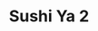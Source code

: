 ---
layout: place
title: Sushi Ya 2
permalink: /new-jersey/vernon-township/sushi-ya-2.html
stateAbbr: NJ
stateName: New Jersey
cityName: Vernon Township
seo:
  type: restaurant
  links: https://sushiya2.top/
place_id: ChIJP0kdauk9w4kRfNASr9PtEKM
photos:
  - name: >-
      places/ChIJP0kdauk9w4kRfNASr9PtEKM/photos/AeeoHcIuqHMkpOKOjnwlynxb6asFEQpE8bemx6FkW7-5_1wJW_dyQd5qF8RVNUMMezyvYZRKiOegz_azL8j7vWAqK3gbMThwAI7h3PTDLUcirQyBEZ07nZbLt9ZjJVL3pXhXzy9URRxXyo1bI29Xgi53WzmoAZ_3wK7kcMquKY6MJ7q-Vxem0dkBObh1T2gFYIH-wCCaAeI9jTqsxLEBkWOmZ1OWXy7SLxaf_h-drza0tXAME3kZOOGG3ixs9gRDlouUtpYP77Z3ETYAcsM8Kg5lZ8Axd9olK4kcFXkA7D0B7Qq7WNUMcOJhpeBcaTwpNl0v-yFW7wb1fSdi_ueisRB34p9I39cODI-0SlvFLh_rphkKhDZUsdeGUN_0SiwE1gPyQ1Oq0tISNeY3guBgdTMNry5F-B1S7zLOfEI1fYo1eOioTw
    widthPx: 4032
    heightPx: 2268
    authorAttributions:
      - displayName: King Lee
        uri: https://maps.google.com/maps/contrib/107022878871828947804
        photoUri: >-
          https://lh3.googleusercontent.com/a-/ALV-UjVVkVwZ1EPF7Y4NbooZAM5eYdHX2RikrpbGOsZ_xSo2UyVxyik=s100-p-k-no-mo
    flagContentUri: >-
      https://www.google.com/local/imagery/report/?cb_client=maps_api_places.places_api&image_key=!1e10!2sCIHM0ogKEICAgICm_LjOKQ&hl=en-US
    googleMapsUri: >-
      https://www.google.com/maps/place//data=!3m4!1e2!3m2!1sCIHM0ogKEICAgICm_LjOKQ!2e10!4m2!3m1!1s0x89c33de96a1d493f:0xa310edd3af12d07c
  - name: >-
      places/ChIJP0kdauk9w4kRfNASr9PtEKM/photos/AeeoHcKAAgJYtY2WwWVzGK0zhuMjgzd1cRL6TvER1eVO3QTGNNRddlX1GRCpY6sX-7EX3bzIDFvVJWybpmuoOk2MWaGn35yJ176AW09quxMFa1HnpyoDKhfaRTloX1ao4uHHyRvCCJK_7xJ7aiA1a91aZu_2EJ6B-a0g9MCBWHK26iY2LqdGoU0ajz_6BnW0Z9YWjM1gOgMaWamMDi41gC4xZO5GpvwcYAKqFE5r6WBoswRCcRyu20VrSThgf1Qg0cTBo8fw9zgI_jYwD7ppiF8L6CQW8qUbJxGC_ISYwTIGBoPlTOA7qOcOFQZTXWb_-0WdGOwgyA_EDhM7k3Vt9N6O0C8x2O_CWSh6E2YdDflW02oN9QphrfRLKB7jP6c9x1F7GbQMz9gUiL_yI2364dx1y0zk5JrGqmCrXCW0FbbeZIJ4Yz_z
    widthPx: 4032
    heightPx: 1908
    authorAttributions:
      - displayName: Olga Blasone
        uri: https://maps.google.com/maps/contrib/104121036558672708986
        photoUri: >-
          https://lh3.googleusercontent.com/a-/ALV-UjX6V_RwLb2jX-BGHSvNyziAJxxSXTXM6txBgdH1OL56BWyG1Js=s100-p-k-no-mo
    flagContentUri: >-
      https://www.google.com/local/imagery/report/?cb_client=maps_api_places.places_api&image_key=!1e10!2sCIHM0ogKEICAgIDOnNOjywE&hl=en-US
    googleMapsUri: >-
      https://www.google.com/maps/place//data=!3m4!1e2!3m2!1sCIHM0ogKEICAgIDOnNOjywE!2e10!4m2!3m1!1s0x89c33de96a1d493f:0xa310edd3af12d07c
  - name: >-
      places/ChIJP0kdauk9w4kRfNASr9PtEKM/photos/AeeoHcIGvcqWR2w2pObSVOlxhxCgGnP_LAgemTgL_A6RFPsS8joqlTvbgugNRjLpghDS9Tf5O4_v8iuDrwf4bVe02t8_Y1tWih5qodVqemwNQ_4I5nNQfFHrKWyP84H_PSnJ9alF7PTabnX-E-B7PABx-kAJhwgeg_I3vOtabnKbjfh8cf-MBgqYzMAbSTBYlAdFoFJim4wyhsRzdbypv8fAPgyYSEpPrCdwrm-YIy6ogyQsaCfU1qVZHH4kaYBAzvnjBrcxqODywHHKao3zZ9D7rUIoOU6ySvsaJd7UjGJ0hEIPETEE6jkW4Mez2pXQH2PHA6CJnxKaT-IME9DAQufrd6PXT2eiuMceqtVXLtWheij9ymXcSfDz25n32QPc73T3ANsMHUFw9e3edkPeYbdHj-qTvpYSBzPcGuW3i3Ff-55RRo8
    widthPx: 4032
    heightPx: 3024
    authorAttributions:
      - displayName: Ken Ramsey
        uri: https://maps.google.com/maps/contrib/114931087682330407852
        photoUri: >-
          https://lh3.googleusercontent.com/a/ACg8ocJYvDuMxH_wvnww3M7Ifj2xwI4GoQcfjkqAhBsGmaYWPz2X0w=s100-p-k-no-mo
    flagContentUri: >-
      https://www.google.com/local/imagery/report/?cb_client=maps_api_places.places_api&image_key=!1e10!2sCIHM0ogKEICAgIDRgLO33gE&hl=en-US
    googleMapsUri: >-
      https://www.google.com/maps/place//data=!3m4!1e2!3m2!1sCIHM0ogKEICAgIDRgLO33gE!2e10!4m2!3m1!1s0x89c33de96a1d493f:0xa310edd3af12d07c
  - name: >-
      places/ChIJP0kdauk9w4kRfNASr9PtEKM/photos/AeeoHcLGTxgdHvG050TUcop2txuCAnWOTA89HFcxzIt2NOt-UgnP9kKOhcrlE6ZUTp4D3hH7x0fY3uPjk-tUEdzOGAGLDIj2pSOcD2Xi6kSJdrptT_th5FemIBxLDr-lSbG-grBNQRJDJzbHZPHj-Go4T1HVk9Md8R_l3ghLCIMRK3ls8TOhw73WX6Vu-K-U5TB9TG_KNn7lSBZX3jHqThTmJwZ6vG56EK60FNolKfKuciquweVZTXkRVIY9gEU3Y_S0MA6DASfvNW6Qub-j2os5Xa2yjIF-pvxJwR_5D6mf60iO4M91KrNHroB8QUPvTr6XzfXrTuvlx5br9EI7RXpYUYbiO9Awr-Gxpw2fAC6idVkTTcpjw1Y5TBUsU5R5Lr_HTxXfLHvT0ib_nwsmOEXvlT7Gw3jwPahNC6wyp639YuiZpKc
    widthPx: 3036
    heightPx: 4048
    authorAttributions:
      - displayName: Jason Luogameno
        uri: https://maps.google.com/maps/contrib/116545694939658756288
        photoUri: >-
          https://lh3.googleusercontent.com/a-/ALV-UjW3ty_mdQnY-ejEsQP8fQYscOZcKSHGh6y27biOEYtKY5fenALZ=s100-p-k-no-mo
    flagContentUri: >-
      https://www.google.com/local/imagery/report/?cb_client=maps_api_places.places_api&image_key=!1e10!2sCIHM0ogKEICAgICEs73NiAE&hl=en-US
    googleMapsUri: >-
      https://www.google.com/maps/place//data=!3m4!1e2!3m2!1sCIHM0ogKEICAgICEs73NiAE!2e10!4m2!3m1!1s0x89c33de96a1d493f:0xa310edd3af12d07c
  - name: >-
      places/ChIJP0kdauk9w4kRfNASr9PtEKM/photos/AeeoHcKw0cSBmaM2lzlvmcjRwX7Pi8D18qDbX_PePaWNOztBh-ftuVrzJGR9Ua8JpXGurZrW3fXHVDF05ziThS391gxbAfsevS1CdDZJ47X4mRBcdGlSY8oZ0Fw8b7O-O0twmHdgibGpG6fDUzIkcM_jew-7vRJNZmv-orb8zjRNFuBXOiOWtnKltXytEinnVWRgYzUlZTXytKOCB7uk7Aws6HFkzyb3_hYZ54QDIxf7qSi6V115SAerBiVrgV-8zJo8iR9pQ9sv0wMkMI3jI4uNOo7K4pafk9yBiJYqelu2ZfMR6tFap3DKx2YxV4FRpE7Pf83xMznECo_SGbGUx6B9P9tZkxdEDYK0OPMU0G5CjJWIuPCO-4M6j2akiMx07d6ahnDlV1anoPuKwWZS0qXI3xNsKGm-_SLorhqIHY81xmp1fQ
    widthPx: 3456
    heightPx: 3456
    authorAttributions:
      - displayName: Yuri
        uri: https://maps.google.com/maps/contrib/112999830274102893322
        photoUri: >-
          https://lh3.googleusercontent.com/a-/ALV-UjXHOCKqHcob3sKQn5cOQHykjLaBRgLz9EXGQx1MkqwpBwGCr05VMw=s100-p-k-no-mo
    flagContentUri: >-
      https://www.google.com/local/imagery/report/?cb_client=maps_api_places.places_api&image_key=!1e10!2sCIHM0ogKEICAgIChv_D_Cw&hl=en-US
    googleMapsUri: >-
      https://www.google.com/maps/place//data=!3m4!1e2!3m2!1sCIHM0ogKEICAgIChv_D_Cw!2e10!4m2!3m1!1s0x89c33de96a1d493f:0xa310edd3af12d07c
  - name: >-
      places/ChIJP0kdauk9w4kRfNASr9PtEKM/photos/AeeoHcLQiwCxwZItIxM2f8P4kD4pIAEsm6xl8HI8l45rUwCQQIOwODvOWfmWz9A-aN4v4O1d2nIRas0GgHB-Mm_TnblTwj2TxOPNiF7WvdJnn833Q7y8oVewcD18d2OWngo72lZ1L1DCWzMDif9SCWaRbmX7tmh2B54FJFo_nX7FwRl1uM06zKAdna4r8x5Qp0isTldcwQKg4s_4trElazF4y8XxK5cpxa_-YSAl3jwmCBCW9Kx6ttQ-7S_xcjSQhf8bAiaVKJ4El7OYCO5Rsfne4ESOjYgK_ws311mp-U9avxTcY3qCxWjSbuxDnqETMW32NjI_2KQUzQUGzMTlvIV42QVM20KFPzfMfSDvteUebT7HGwN7W6OYe8XHazMYoVuSAZx7TfIK4ypRP-4Xuo6fwseXmaGm-7jX0-fGnzaT0Y8
    widthPx: 4032
    heightPx: 3024
    authorAttributions:
      - displayName: Tami Bright
        uri: https://maps.google.com/maps/contrib/111885899156893297980
        photoUri: >-
          https://lh3.googleusercontent.com/a/ACg8ocKxF_zy89tYFyImKMVbJ6XCqdMT2S5sPP1-m7Ufa1VcGgcWhQ=s100-p-k-no-mo
    flagContentUri: >-
      https://www.google.com/local/imagery/report/?cb_client=maps_api_places.places_api&image_key=!1e10!2sCIHM0ogKEICAgICh5qHhOw&hl=en-US
    googleMapsUri: >-
      https://www.google.com/maps/place//data=!3m4!1e2!3m2!1sCIHM0ogKEICAgICh5qHhOw!2e10!4m2!3m1!1s0x89c33de96a1d493f:0xa310edd3af12d07c
  - name: >-
      places/ChIJP0kdauk9w4kRfNASr9PtEKM/photos/AeeoHcKdxFOSjqKkBHZDbdP02VwvPuS68M03NENGVedDh_9VG6icqOPwTsd_vjFja6SqmX7yr3EfIuEBpT0jDwQWuCltiOsMd-dBNCzugjAlvCyagRzCm8CvezmyINcqwMJ2LdhMWDTJRVDBamhUQWKouFs8Faewgf1AkNj7oPX1XLuxZiAF0sN065gB11NVUBHagBtrXlS2BLwqRd0aaOkl9gmhpJRumbb2mccWPYOMMAAYJxBf7P3YgNM5OUSsLgCDI9nQMwDlYR1fhjLLuRWM6biueXdRq9YHbcu29TaC5yAPS5uOVrez5pFnvTeTo4d9S2PJQNcEeRW0H1hlvBdmziLYSuI7gIZUh-HM9piAKP00qe4NkwxuKJSEAhk557alfgqov7D1xLgI5VT0pv0obA8_H5Ur90bNIRAW7boftTGr6A
    widthPx: 4032
    heightPx: 3024
    authorAttributions:
      - displayName: Alex Garcia
        uri: https://maps.google.com/maps/contrib/114161608497393899529
        photoUri: >-
          https://lh3.googleusercontent.com/a-/ALV-UjX8yc0mIVMGuxf9qe3ZhRjRamvh_aIXW67TcXBaCOFsen3JeetU0Q=s100-p-k-no-mo
    flagContentUri: >-
      https://www.google.com/local/imagery/report/?cb_client=maps_api_places.places_api&image_key=!1e10!2sCIHM0ogKEICAgIDmkKLXTA&hl=en-US
    googleMapsUri: >-
      https://www.google.com/maps/place//data=!3m4!1e2!3m2!1sCIHM0ogKEICAgIDmkKLXTA!2e10!4m2!3m1!1s0x89c33de96a1d493f:0xa310edd3af12d07c
  - name: >-
      places/ChIJP0kdauk9w4kRfNASr9PtEKM/photos/AeeoHcLUCpGnuNV9T33eQGtvrszsSgn41Ro7nwR0F31PZQ_y-mlnUfA2lCXpa0gZ7MexHzgcH91B7A-l6sMknM00hVTWTNII9W4vjUQBafbtiz_fEc32qGF6EimH9u81ZpPJYFjgfeN5gCn7JvTLySfyOYadc0RFWv30hn5ODy45AX8wWr_xi-fAa92r0-0ko6YM7xegL6wdyCArmHKLiTbu_h06--q3_WM01gHlJ1vUBFwFNapL6SNeCqLZhrQqbLc-wi3Xm4Ajl9KxnIEl8Fa_2-DF7DKNHoXBpRJm1S1vgKrzGTg-GEJrjUwMQVxlpbtFra2SPxGnzImOzfGxwmYcU7HlynH5XkVf4gtz7eZ1tX4eb9pruHg2I1FTTH5pWCYVL_ZvFzi42QZscYByXqNjSNs4Nt2uowuRUaBxpb7qNRdGAE3k
    widthPx: 4032
    heightPx: 3024
    authorAttributions:
      - displayName: Ken Ramsey
        uri: https://maps.google.com/maps/contrib/114931087682330407852
        photoUri: >-
          https://lh3.googleusercontent.com/a/ACg8ocJYvDuMxH_wvnww3M7Ifj2xwI4GoQcfjkqAhBsGmaYWPz2X0w=s100-p-k-no-mo
    flagContentUri: >-
      https://www.google.com/local/imagery/report/?cb_client=maps_api_places.places_api&image_key=!1e10!2sCIHM0ogKEICAgIDRstS1gAE&hl=en-US
    googleMapsUri: >-
      https://www.google.com/maps/place//data=!3m4!1e2!3m2!1sCIHM0ogKEICAgIDRstS1gAE!2e10!4m2!3m1!1s0x89c33de96a1d493f:0xa310edd3af12d07c
  - name: >-
      places/ChIJP0kdauk9w4kRfNASr9PtEKM/photos/AeeoHcKWnPYLmOhE3zzaFSzvYfIP2fFnXzD0HFZm6ioSNjZ15SphaUh_YiUyi4v7_fXLU98EY4Qpg9f-CI37YZ4Jg8cQEfN3IGb4POjC84iCD7p8QjGrj46J52oSVOI0WnAcS1F__ptNGrh1yzCjZqyFR261MnctdbOYjdn1T7EdDUxNKRPoNTIoDaDBNQExrQfjZIcI7zr-YK10BA9FtpJjsluIoWbNKWSgrPDpPoJE0aHJP5rjon37FBTvOfSjN5jWKyWoFTwGpIucf6mgimEr52yLAvSmflSYayU9hW9dIR9JCY8zvZwZ5_V3X5yPlqXt9eDtGFxZu3y_rGwikWQxCz9ychb3shbOvioSiZC00CK_BlHVhL0Hp6vbIZKBv55pzqbRg1A4FJwQ7N41HK0RAhGBP_bSOnPzyokgMV8Ll0Nf5Q
    widthPx: 3024
    heightPx: 4032
    authorAttributions:
      - displayName: Yan Hui
        uri: https://maps.google.com/maps/contrib/103128763477229223724
        photoUri: >-
          https://lh3.googleusercontent.com/a/ACg8ocJ_CRcV444_vp0QkMAnE_nqBnODfq71_e6hpu2NYvmM64MshQ=s100-p-k-no-mo
    flagContentUri: >-
      https://www.google.com/local/imagery/report/?cb_client=maps_api_places.places_api&image_key=!1e10!2sCIHM0ogKEICAgID4iPmQNA&hl=en-US
    googleMapsUri: >-
      https://www.google.com/maps/place//data=!3m4!1e2!3m2!1sCIHM0ogKEICAgID4iPmQNA!2e10!4m2!3m1!1s0x89c33de96a1d493f:0xa310edd3af12d07c
  - name: >-
      places/ChIJP0kdauk9w4kRfNASr9PtEKM/photos/AeeoHcJKtueCI72nR7bELA_PXUVtLyL27U61CeUu2osXHoms0A12YvKVuvt4JmW3rpQ3H_3AHsqsAOx-HKa_UOUM-RNRdx4d3ySNwXFAixcuKBt03kL7N0lA1AzlkSLvdJIEMhdUTvY-qwoJBG6WKkfzEbrdS09gKMC-s2jL2yQKfUo-Du2-8hRpoFCoGNdllbJRTzNn_iACBuuqdpLfKCZ4yRdziQrSEPyP3-f6yQprD2gMFOsAxDPtb_mqNr49db18-bd5HYFcOJYdZLCFSA-th5Ed20fkzEmjeqDjt0JMFPk0ySihcahtFxhFkNHe4rx9Kh3499Zbuyj9Jy3QOJc7GNgecWezgJF-5hNOhHvSTvtSeho691rHfwFRvdcaybXNhsg97ch1dCEYlCnRgDtR-T_sj3Ea52G48qHvqi-fMDSwgg
    widthPx: 4000
    heightPx: 3000
    authorAttributions:
      - displayName: Dwayne Naraine
        uri: https://maps.google.com/maps/contrib/107784139576813226366
        photoUri: >-
          https://lh3.googleusercontent.com/a-/ALV-UjVt034O_PepWWSrbD1AJZr-oNbHv-QbagSpVIHIOtjpFCP8q3V3=s100-p-k-no-mo
    flagContentUri: >-
      https://www.google.com/local/imagery/report/?cb_client=maps_api_places.places_api&image_key=!1e10!2sCIHM0ogKEICAgICZh8uMFw&hl=en-US
    googleMapsUri: >-
      https://www.google.com/maps/place//data=!3m4!1e2!3m2!1sCIHM0ogKEICAgICZh8uMFw!2e10!4m2!3m1!1s0x89c33de96a1d493f:0xa310edd3af12d07c
address: '530 Co Rd 515 #4, Vernon Township, NJ 07462, USA'
street: '530 Co Rd 515 #4'
city: Vernon Township
state: NJ
zip: '07462'
country: USA
neighborhood: null
latitude: '41.195627'
longitude: '-74.482973'
accessibility_options:
  wheelchairAccessibleParking: true
  wheelchairAccessibleEntrance: true
  wheelchairAccessibleRestroom: true
  wheelchairAccessibleSeating: true
business_status: OPERATIONAL
name: Sushi Ya 2
google_maps_links:
  directionsUri: >-
    https://www.google.com/maps/dir//''/data=!4m7!4m6!1m1!4e2!1m2!1m1!1s0x89c33de96a1d493f:0xa310edd3af12d07c!3e0
  placeUri: https://maps.google.com/?cid=11750152921240752252
  writeAReviewUri: >-
    https://www.google.com/maps/place//data=!4m3!3m2!1s0x89c33de96a1d493f:0xa310edd3af12d07c!12e1
  reviewsUri: >-
    https://www.google.com/maps/place//data=!4m4!3m3!1s0x89c33de96a1d493f:0xa310edd3af12d07c!9m1!1b1
  photosUri: >-
    https://www.google.com/maps/place//data=!4m3!3m2!1s0x89c33de96a1d493f:0xa310edd3af12d07c!10e5
primary_type: Sushi Restaurant
opening_hours:
  regular: null
  current: null
secondary_opening_hours:
  regular:
    weekdayDescriptions: null
    type: null
  current:
    weekdayDescriptions: null
    type: null
phone: (973) 764-0636
price_level: PRICE_LEVEL_MODERATE
price_range: null
rating: '4.4'
rating_count: 0
website: https://sushiya2.top/
description: >-
  Discover Sushi Ya 2 in Vernon Township, NJ$$$Sushi Ya 2 in Vernon Township,
  NJ, stands out as a welcoming spot for those seeking fresh sushi and hibachi
  options in a relaxed, family-oriented setting. This casual eatery offers a
  variety of Japanese-inspired dishes that highlight quality ingredients and
  flavorful preparations, making it a go-to choice for sushi enthusiasts
  exploring local dining spots. With accessibility features like
  wheelchair-friendly entrances and parking, it caters to a wide range of
  visitors looking for convenient Japanese places near them. The atmosphere
  combines simplicity with comfort, ideal for enjoying top-rated sushi in a
  laid-back environment that feels just right for everyday meals or special
  occasions.
generative_summary: >-
  Discover Sushi Ya 2 in Vernon Township, NJ$$$Sushi Ya 2 in Vernon Township,
  NJ, stands out as a welcoming spot for those seeking fresh sushi and hibachi
  options in a relaxed, family-oriented setting. This casual eatery offers a
  variety of Japanese-inspired dishes that highlight quality ingredients and
  flavorful preparations, making it a go-to choice for sushi enthusiasts
  exploring local dining spots. With accessibility features like
  wheelchair-friendly entrances and parking, it caters to a wide range of
  visitors looking for convenient Japanese places near them. The atmosphere
  combines simplicity with comfort, ideal for enjoying top-rated sushi in a
  laid-back environment that feels just right for everyday meals or special
  occasions.
generative_disclosure: Summarized by AI using the Grok-3-Mini model.
reviews:
  - name: >-
      places/ChIJP0kdauk9w4kRfNASr9PtEKM/reviews/ChdDSUhNMG9nS0VJQ0FnSURmc2QtZTRnRRAB
    relativePublishTimeDescription: 3 months ago
    rating: 4
    text:
      text: The food came out fast. Good food great service very cleans.
      languageCode: en
    originalText:
      text: The food came out fast. Good food great service very cleans.
      languageCode: en
    authorAttribution:
      displayName: Chris Sirinop
      uri: https://www.google.com/maps/contrib/115463257218418932007/reviews
      photoUri: >-
        https://lh3.googleusercontent.com/a-/ALV-UjWDdYBcz6fbO7chHh4DViQpsLIpTKEBdWd1TbYhd5A7c1AWS-qcHQ=s128-c0x00000000-cc-rp-mo-ba7
    publishTime: '2025-01-07T16:30:25.440713Z'
    flagContentUri: >-
      https://www.google.com/local/review/rap/report?postId=ChdDSUhNMG9nS0VJQ0FnSURmc2QtZTRnRRAB&d=17924085&t=1
    googleMapsUri: >-
      https://www.google.com/maps/reviews/data=!4m6!14m5!1m4!2m3!1sChdDSUhNMG9nS0VJQ0FnSURmc2QtZTRnRRAB!2m1!1s0x89c33de96a1d493f:0xa310edd3af12d07c
  - name: >-
      places/ChIJP0kdauk9w4kRfNASr9PtEKM/reviews/ChZDSUhNMG9nS0VJQ0FnSUNkcUtYZUZ3EAE
    relativePublishTimeDescription: a year ago
    rating: 5
    text:
      text: >-
        We had the phoenix and honeymoon rolls, crab salad, tempura udon, and
        fried bananas with ice cream. Everything was delicious!
      languageCode: en
    originalText:
      text: >-
        We had the phoenix and honeymoon rolls, crab salad, tempura udon, and
        fried bananas with ice cream. Everything was delicious!
      languageCode: en
    authorAttribution:
      displayName: ad vill
      uri: https://www.google.com/maps/contrib/117107052458608602387/reviews
      photoUri: >-
        https://lh3.googleusercontent.com/a-/ALV-UjVVb6JvXrQKSzv3HetowXGNVy-2h-JO-CS8z9yYhanvtn5Xnbtgvg=s128-c0x00000000-cc-rp-mo-ba3
    publishTime: '2024-02-10T23:36:53.611607Z'
    flagContentUri: >-
      https://www.google.com/local/review/rap/report?postId=ChZDSUhNMG9nS0VJQ0FnSUNkcUtYZUZ3EAE&d=17924085&t=1
    googleMapsUri: >-
      https://www.google.com/maps/reviews/data=!4m6!14m5!1m4!2m3!1sChZDSUhNMG9nS0VJQ0FnSUNkcUtYZUZ3EAE!2m1!1s0x89c33de96a1d493f:0xa310edd3af12d07c
  - name: >-
      places/ChIJP0kdauk9w4kRfNASr9PtEKM/reviews/ChdDSUhNMG9nS0VJQ0FnSUNodl9EX2t3RRAB
    relativePublishTimeDescription: 2 years ago
    rating: 5
    text:
      text: >-
        4.5 would be my rating. Nice atmosphere and good variety of sushi,
        particularly for the small town this sushi place operates from. I
        recommend the Naruto roll.
      languageCode: en
    originalText:
      text: >-
        4.5 would be my rating. Nice atmosphere and good variety of sushi,
        particularly for the small town this sushi place operates from. I
        recommend the Naruto roll.
      languageCode: en
    authorAttribution:
      displayName: Yuri
      uri: https://www.google.com/maps/contrib/112999830274102893322/reviews
      photoUri: >-
        https://lh3.googleusercontent.com/a-/ALV-UjXHOCKqHcob3sKQn5cOQHykjLaBRgLz9EXGQx1MkqwpBwGCr05VMw=s128-c0x00000000-cc-rp-mo-ba6
    publishTime: '2023-02-26T02:55:27.438425Z'
    flagContentUri: >-
      https://www.google.com/local/review/rap/report?postId=ChdDSUhNMG9nS0VJQ0FnSUNodl9EX2t3RRAB&d=17924085&t=1
    googleMapsUri: >-
      https://www.google.com/maps/reviews/data=!4m6!14m5!1m4!2m3!1sChdDSUhNMG9nS0VJQ0FnSUNodl9EX2t3RRAB!2m1!1s0x89c33de96a1d493f:0xa310edd3af12d07c
  - name: >-
      places/ChIJP0kdauk9w4kRfNASr9PtEKM/reviews/ChdDSUhNMG9nS0VJQ0FnTURBdmVlaXV3RRAB
    relativePublishTimeDescription: 2 months ago
    rating: 1
    text:
      text: >-
        Unfriendly /awful service, ginger that came with my sushi was gone real
        bad. Spicy tuna & salmon rolls were mixed with tempura flakes and it was
        weird.


        Never going back to this place. It was awful
      languageCode: en
    originalText:
      text: >-
        Unfriendly /awful service, ginger that came with my sushi was gone real
        bad. Spicy tuna & salmon rolls were mixed with tempura flakes and it was
        weird.


        Never going back to this place. It was awful
      languageCode: en
    authorAttribution:
      displayName: Chloe Kang
      uri: https://www.google.com/maps/contrib/104206765897744285925/reviews
      photoUri: >-
        https://lh3.googleusercontent.com/a/ACg8ocIcx-_OH1tN3ZFxuKmgy2NGKtuHW0CKks_Hig1EW9RRNyeXn8U=s128-c0x00000000-cc-rp-mo
    publishTime: '2025-02-11T10:14:20.478609Z'
    flagContentUri: >-
      https://www.google.com/local/review/rap/report?postId=ChdDSUhNMG9nS0VJQ0FnTURBdmVlaXV3RRAB&d=17924085&t=1
    googleMapsUri: >-
      https://www.google.com/maps/reviews/data=!4m6!14m5!1m4!2m3!1sChdDSUhNMG9nS0VJQ0FnTURBdmVlaXV3RRAB!2m1!1s0x89c33de96a1d493f:0xa310edd3af12d07c
  - name: >-
      places/ChIJP0kdauk9w4kRfNASr9PtEKM/reviews/ChZDSUhNMG9nS0VJQ0FnTUNRN0tiYk1BEAE
    relativePublishTimeDescription: a month ago
    rating: 3
    text:
      text: >-
        mediocre food, very low quantity, over priced, 20% mandatory tip for
        6(even a baby counts). Worst sushi restaurant experience ever.
      languageCode: en
    originalText:
      text: >-
        mediocre food, very low quantity, over priced, 20% mandatory tip for
        6(even a baby counts). Worst sushi restaurant experience ever.
      languageCode: en
    authorAttribution:
      displayName: Li Miles
      uri: https://www.google.com/maps/contrib/114856860076789970354/reviews
      photoUri: >-
        https://lh3.googleusercontent.com/a/ACg8ocKctYmMFKo1NbdYFS8DWebORDnBHyOrv_7F7oHSzg1yqayTYyo=s128-c0x00000000-cc-rp-mo
    publishTime: '2025-03-02T18:02:33.125641Z'
    flagContentUri: >-
      https://www.google.com/local/review/rap/report?postId=ChZDSUhNMG9nS0VJQ0FnTUNRN0tiYk1BEAE&d=17924085&t=1
    googleMapsUri: >-
      https://www.google.com/maps/reviews/data=!4m6!14m5!1m4!2m3!1sChZDSUhNMG9nS0VJQ0FnTUNRN0tiYk1BEAE!2m1!1s0x89c33de96a1d493f:0xa310edd3af12d07c
review_summary: >-
  Insights from Recent Feedback$$$Folks stopping by Sushi Ya 2 often rave about
  the speedy service and tasty rolls that hit the spot for anyone craving fresh
  sushi nearby. While some mention that portions can feel a bit light and prices
  might run a tad high, the overall vibe keeps things enjoyable with solid
  flavors that make it worth the visit. Many appreciate the family-friendly
  setup and variety of options, turning it into a reliable pick for casual sushi
  restaurants in the area. Even with a few notes on occasional service hiccups,
  the positive experiences with dishes like creative rolls and hibachi meals
  shine through, encouraging diners to give it another try for a satisfying
  meal.
review_disclosure: Summarized by AI using the Grok-3-Mini model.
parking_options:
  freeParkingLot: true
  freeStreetParking: true
  valetParking: false
payment_options:
  acceptsCreditCards: true
  acceptsCashOnly: false
allow_dogs: null
curbside_pickup: null
delivery: null
dine_in: true
good_for_children: true
good_for_groups: true
good_for_sports: false
live_music: false
menu_for_children: null
outdoor_seating: false
reservable: true
restroom: true
serves_beer: false
serves_breakfast: false
serves_brunch: false
serves_cocktails: false
serves_coffee: null
serves_dinner: true
serves_dessert: true
serves_lunch: true
serves_vegetarian_food: true
serves_wine: false
takeout: true
update_category: pro
places_description: null

---